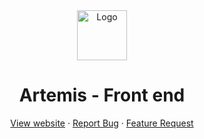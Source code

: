<div align="center">
    <a href="https://kw1c-artemis.netlify.app/">
        <img src="public/favicon.ico" alt="Logo" width="80" height="80" />
    </a>
    <h1>Artemis - Front end</h1>
    <p></p>
    <a href="https://kw1c-artemis.netlify.app/">View website</a>
    ·
    <a href="https://github.com/Markiesch/Artemis/issues">Report Bug</a>
    ·
    <a href="https://github.com/Markiesch/Artemis/issues">Feature Request</a>
</div>
